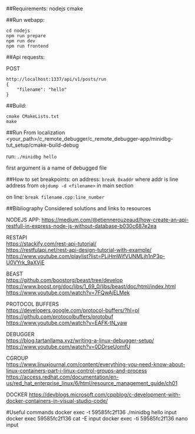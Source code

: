 ##Requirements:
nodejs
cmake


##Run webapp:
```
cd nodejs
npm run prepare
npm run dev
npm run frontend
```

##Api requests:

POST
```
http://localhost:1337/api/v1/posts/run
{
	"filename": "hello"
}
```



##Build:

```
cmake CMakeLists.txt
make
```

##Run
From localization
<your_path>/c_remote_debugger/c_remote_debugger-app/minidbg-tut_setup/cmake-build-debug

run:
```./minidbg hello```

first argument is a name of debugged file


##How to set breakpoints:
on address:
```break 0xaddr```
where addr is line address from `objdump -d <filename>` in main section

on line:
```break filename.cpp:line_number```










##Bibliography
Considered solutions and links to resources

NODEJS APP:
https://medium.com/@etiennerouzeaud/how-create-an-api-restfull-in-express-node-js-without-database-b030c687e2ea

RESTAPI  
https://stackify.com/rest-api-tutorial/  
https://restfulapi.net/rest-api-design-tutorial-with-example/  
https://www.youtube.com/playlist?list=PLjHmWifVUNMLjh1nP3p-U0VYrk_9aXVjE  

BEAST  
https://github.com/boostorg/beast/tree/develop  
https://www.boost.org/doc/libs/1_69_0/libs/beast/doc/html/index.html  
https://www.youtube.com/watch?v=7FQwAjELMek  

PROTOCOL BUFFERS  
https://developers.google.com/protocol-buffers/?hl=pl  
https://github.com/protocolbuffers/protobuf  
https://www.youtube.com/watch?v=EAFK-tN_yaw  

DEBUGGER  
https://blog.tartanllama.xyz/writing-a-linux-debugger-setup/  
https://www.youtube.com/watch?v=0DDrseUomfU  

CGROUP  
https://www.linuxjournal.com/content/everything-you-need-know-about-linux-containers-part-i-linux-control-groups-and-process  
https://access.redhat.com/documentation/en-us/red_hat_enterprise_linux/6/html/resource_management_guide/ch01  

DOCKER
https://devblogs.microsoft.com/cppblog/c-development-with-docker-containers-in-visual-studio-code/



#Useful commands
docker exec -t  59585fc2f136 ./minidbg hello input
docker exec 59585fc2f136 cat -E input
docker exec -ti 59585fc2f136 nano input
 